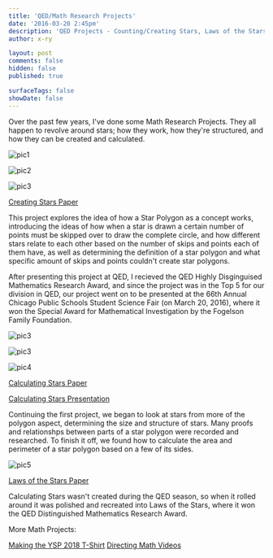 ```yaml
---
title: 'QED/Math Research Projects'
date: '2016-03-20 2:45pm'
description: 'QED Projects - Counting/Creating Stars, Laws of the Stars'
author: x-ry	

layout: post
comments: false
hidden: false
published: true

surfaceTags: false
showDate: false
---
```

Over the past few years, I've done some Math Research Projects. They all happen to revolve around stars; how they work, how they're structured, and how they can be created and calculated.

![pic1](https://x-ry.github.io/assets/images/posts/QED/Count1.png)

![pic2](https://x-ry.github.io/assets/images/posts/QED/Count2.png)

![pic3](https://x-ry.github.io/assets/images/posts/QED/Count3.png)

[Creating Stars Paper](https://docs.google.com/document/d/1C4PIgrald2681rezePCQBBOJPqEe5eQy_vKmnGvJP-8/edit?usp=sharing)

This project explores the idea of how a Star Polygon as a concept works, introducing the ideas of how when a star is drawn a certain number of points must be skipped over to draw the complete circle, and how different stars relate to each other based on the number of skips and points each of them have, as well as determining the definition of a star polygon and what specific amount of skips and points couldn't create star polygons.

After presenting this project at QED, I recieved the QED Highly Disginguised Mathematics Research Award, and since the project was in the Top 5 for our division in QED, our project went on to be presented at the 66th Annual Chicago Public Schools Student Science Fair (on March 20, 2016), where it won the Special Award for Mathematical Investigation by the Fogelson Family Foundation. 

![pic3](https://x-ry.github.io/assets/images/posts/QED/board.jpg)

![pic3](https://x-ry.github.io/assets/images/posts/QED/fair.jpg)

![pic4](https://x-ry.github.io/assets/images/posts/QED/Create1.png)

[Calculating Stars Paper](https://docs.google.com/document/d/1LGQ62f24i6chw7pVbplw3w81K35Qm_0BykTOh2uNePM/edit)

[Calculating Stars Presentation](https://docs.google.com/presentation/d/1TAeVHKtOp2St0oo9SboeHV1LStYQdBCUYnHp25Wi3gE/edit?usp=sharing)

Continuing the first project, we began to look at stars from more of the polygon aspect, determining the size and structure of stars. Many proofs and relationshps between parts of a star polygon were recorded and researched. To finish it off, we found how to calculate the area and perimeter of a star polygon based on a few of its sides.

![pic5](https://x-ry.github.io/assets/images/posts/QED/Laws1.png)

[Laws of the Stars Paper](https://docs.google.com/document/d/1gVN5evJYqcnHOOJeRGUMPn94F_Rj8p0tlAJ-qMD1VIY/edit)

Calculating Stars wasn't created during the QED season, so when it rolled around it was polished and recreated into Laws of the Stars, where it won the QED Distinguished Mathematics Research Award.


More Math Projects:

[Making the YSP 2018 T-Shirt](https://x-ry.github.io/YSPShirt) [Directing Math Videos](https://x-ry.github.io/FunTime/)
